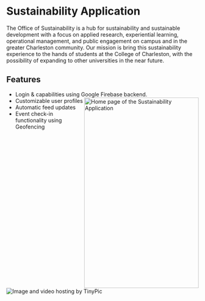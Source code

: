 # Sustainability Application

The Office of Sustainability is a hub for sustainability and sustainable development with a focus on applied research, experiential learning, operational management, and public engagement on campus and in the greater Charleston community. Our mission is bring this sustainability experience to the hands of students at the College of Charleston, with the possibility of expanding to other universities in the near future.

## Features

* Login & capabilities using Google Firebase backend.
<a target="_blank"><img align="right" width="300" height="500" src="http://i66.tinypic.com/2uy3ubk.png" border="0" alt="Home page of the Sustainability Application"></a>
* Customizable user profiles
* Automatic feed updates
* Event check-in functionality using Geofencing 


<a target="_blank"><img src="http://i63.tinypic.com/4v1piq.png" border="0" alt="Image and video hosting by TinyPic"></a>
